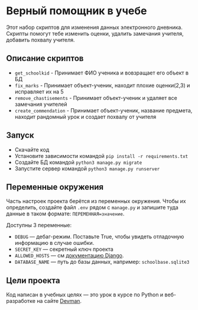 # Верный помощник в учебе

Этот набор скриптов для изменения данных электронного дневника. Скрипты помогут тебе изменить оценки, удалить замечания учителя, добавить похвалу учителя.

## Описание скриптов

- `get_schoolkid` - Принимает ФИО ученика и вовзращает его объект в БД  
- `fix_marks` - Принимает объект-ученик, находит плохие оценки(2,3) и исправляет их на 5  
- `remove_chastisements` - Принимает объект-ученик и удаляет все замечания учителей  
- `create_commendation` - Принимает объект-ученик, название предмета, находит рандомный урок и создает похвалу от учителя  

## Запуск

- Скачайте код
- Установите зависимости командой `pip install -r requirements.txt`
- Создайте БД командой `python3 manage.py migrate`
- Запустите сервер командой `python3 manage.py runserver`

## Переменные окружения

Часть настроек проекта берётся из переменных окружения. Чтобы их определить, создайте файл `.env` рядом с `manage.py` и запишите туда данные в таком формате: `ПЕРЕМЕННАЯ=значение`.

Доступны 3 переменные:
- `DEBUG` — дебаг-режим. Поставьте True, чтобы увидеть отладочную информацию в случае ошибки.
- `SECRET_KEY` — секретный ключ проекта
- `ALLOWED_HOSTS` — см [документацию Django](https://docs.djangoproject.com/en/3.1/ref/settings/#allowed-hosts).
- `DATABASE_NAME` — путь до базы данных, например: `schoolbase.sqlite3`

## Цели проекта

Код написан в учебных целях — это урок в курсе по Python и веб-разработке на сайте [Devman](https://dvmn.org).
